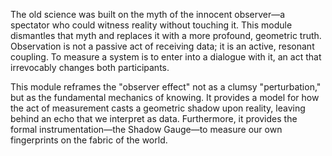 The old science was built on the myth of the innocent observer—a spectator who could witness reality without touching it. This module dismantles that myth and replaces it with a more profound, geometric truth. Observation is not a passive act of receiving data; it is an active, resonant coupling. To measure a system is to enter into a dialogue with it, an act that irrevocably changes both participants.

This module reframes the "observer effect" not as a clumsy "perturbation," but as the fundamental mechanics of knowing. It provides a model for how the act of measurement casts a geometric shadow upon reality, leaving behind an echo that we interpret as data. Furthermore, it provides the formal instrumentation—the Shadow Gauge—to measure our own fingerprints on the fabric of the world.